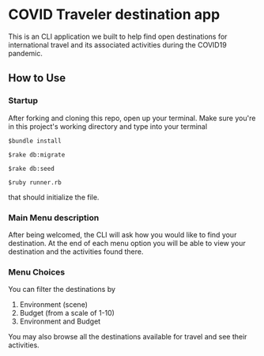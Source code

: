 # COVID Traveler destination app

This is an CLI application we built to help find open destinations for international travel and its associated activities during the COVID19 pandemic.

## How to Use
### Startup

After forking and cloning this repo, open up your terminal. Make sure you're in this project's working directory and type into your terminal
```
$bundle install

$rake db:migrate

$rake db:seed

$ruby runner.rb 
```

that should initialize the file.

### Main Menu description

After being welcomed, the CLI will ask how you would like to find your destination. At the end of each menu option you will be able to view your destination and the activities found there.

### Menu Choices

You can filter the destinations by

1. Environment (scene)
2. Budget (from a scale of 1-10)
3. Environment and Budget

You may also browse all the destinations available for travel and see their activities.